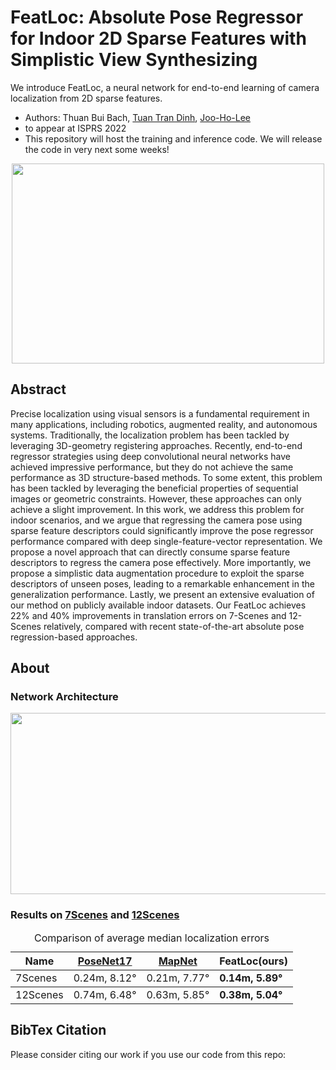 # FeatLoc: Absolute Pose Regressor for Indoor 2D Sparse Features with Simplistic View Synthesizing
We introduce FeatLoc, a neural network for end-to-end learning of camera localization from 2D sparse features. 
  * Authors: Thuan Bui Bach, [Tuan Tran Dinh](https://sites.google.com/view/tuantd), [Joo-Ho-Lee](https://research-db.ritsumei.ac.jp/rithp/k03/resid/S000220)
  * to appear at ISPRS 2022
  * This repository will host the training and inference code. We will release the code in very next some weeks!

<p align="center">
<img src="https://github.com/thuanaislab/FeatLoc_thuan/blob/main/doc/fig1.svg" width="500" height="320">
<p>
 
## Abstract
Precise localization using visual sensors is a fundamental requirement in many applications, including robotics, augmented reality, and autonomous systems. Traditionally, the localization problem has been tackled by leveraging 3D-geometry registering approaches. Recently, end-to-end regressor strategies using deep convolutional neural networks have achieved impressive performance, but they do not achieve the same performance as 3D structure-based methods. To some extent, this problem has been tackled by leveraging the beneficial properties of sequential images or geometric constraints. However, these approaches can only achieve a slight improvement. In this work, we address this problem for indoor scenarios, and we argue that regressing the camera pose using sparse feature descriptors could significantly improve the pose regressor performance compared with deep single-feature-vector representation. We propose a novel approach that can directly consume sparse feature descriptors to regress the camera pose effectively. More importantly, we propose a simplistic data augmentation procedure to exploit the sparse descriptors of unseen poses, leading to a remarkable enhancement in the generalization performance. Lastly, we present an extensive evaluation of our method on publicly available indoor datasets. Our FeatLoc achieves 22% and 40% improvements in translation errors on 7-Scenes and 12-Scenes relatively, compared with recent state-of-the-art absolute pose regression-based approaches. 
 
## About
### Network Architecture

<p align="center">
<img src="https://github.com/thuanaislab/FeatLoc_thuan/blob/main/doc/fig4.svg" width="800" height="290">
<p>

### Results on [7Scenes](https://www.microsoft.com/en-us/research/project/rgb-d-dataset-7-scenes/) and [12Scenes](http://graphics.stanford.edu/projects/reloc/)


 <div align="center">
 <table>
  <caption>Comparison of average median localization errors</caption>
  <thead>
    <tr>
      <th> Name </th>
      <th><a href="https://arxiv.org/abs/1704.00390">PoseNet17</a></th>
      <th><a href="https://arxiv.org/abs/1712.03342">MapNet</a></th>
      <th> FeatLoc(ours) </th>
    </tr>
  </thead>
  <tbody>
    <tr>
      <td>7Scenes</td>
      <td> 0.24m, 8.12° </td>
      <td> 0.21m, 7.77° </td>
      <td> <strong>0.14m, 5.89°</strong></td>
    </tr>
  </tbody>
   <tbody>
    <tr>
      <td>12Scenes</td>
      <td> 0.74m, 6.48° </td>
      <td> 0.63m, 5.85° </td>
      <td><strong> 0.38m, 5.04° </strong></td>
    </tr>
  </tbody>
</table>
</div>



## BibTex Citation 
Please consider citing our work if you use our code from this repo:
 

